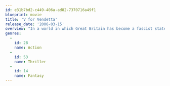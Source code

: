 ```yaml
---
id: e31b7bd2-c449-406a-ad82-7370716a49f1
blueprint: movie
title: 'V for Vendetta'
release_date: '2006-03-15'
overview: "In a world in which Great Britain has become a fascist state, a masked vigilante known only as 'V' conducts guerrilla warfare against the oppressive British government. When 'V' rescues a young woman from the secret police, he finds in her an ally with whom he can continue his fight to free the people of Britain."
genres:
  -
    id: 28
    name: Action
  -
    id: 53
    name: Thriller
  -
    id: 14
    name: Fantasy
---
```

